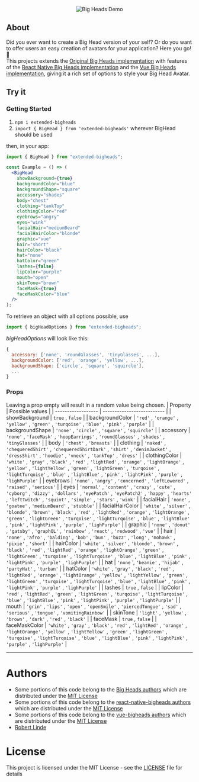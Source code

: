 <p align="center" >
  <img alt="Big Heads Demo" src="https://github.com/robertlinde/extended-bigheads/blob/main/demo.gif" />
</p>

## About

Did you ever want to create a Big Head version of your self? Or do you want to offer users an easy creation of avatars for your application? Here you go! 🚀\
This projects extends the [Original Big Heads implementation](https://github.com/RobertBroersma/bigheads) with features of the [React Native Big Heads implementation](https://github.com/felipecespedes/react-native-bigheads) and the [Vue Big Heads implementation](https://github.com/DerpyScripts/vue-bigheads), giving it a rich set of options to style your Big Head Avatar.

## Try it

### Getting Started

1. `npm i extended-bigheads`
2. `import { BigHead } from 'extended-bigheads'` wherever BigHead should be used

then, in your app:

```jsx
import { BigHead } from "extended-bigheads";

const Example = () => (
  <BigHead
    showBackground={true}
    backgroundColor="blue"
    backgroundShape="square"
    accessory="shades"
    body="chest"
    clothing="tankTop"
    clothingColor="red"
    eyebrows="angry"
    eyes="wink"
    facialHair="mediumBeard"
    facialHairColor="blonde"
    graphic="vue"
    hair="short"
    hairColor="black"
    hat="none"
    hatColor="green"
    lashes={false}
    lipColor="purple"
    mouth="open"
    skinTone="brown"
    faceMask={true}
    faceMaskColor="blue"
  />
);
```

To retrieve an object with all options possible, use

```jsx
import { bigHeadOptions } from "extended-bigheads";
```

_bigHeadOptions_ will look like this:

```js
{
  accessory: ['none', 'roundGlasses', 'tinyGlasses', ...],
  backgroundColor: ['red', 'orange', 'yellow', ...],
  backgroundShape: ['circle', 'square', 'squircle'],
  ...
}
```

### Props

Leaving a prop empty will result in a random value being chosen.
| Property | Possible values |
| ------------------ | -------------------------- |
| showBackground | `true` , `false` |
| backgroundColor | `'red'` , `'orange'` , `'yellow'` , `'green'` , `'turqoise'` , `'blue'` , `'pink'` , `'purple'` |
| backgroundShape | `'none'` , `'circle'` , `'square'` , `'squircle'` |
| accessory | `'none'` , `'faceMask'` , `'hoopEarrings'` , `'roundGlasses'` , `'shades'` , `'tinyGlasses'` |
| body | `'chest'` , `'breasts'` |
| clothing | `'naked'` , `'chequeredShirt'` , `'chequeredShirtDark'` , `'shirt'` , `'denimJacket'` , `'dressShirt'` , `'hoodie'` , `'vneck'` , `'tankTop'` , `'dress'` |
| clothingColor | `'white'` , `'gray'` , `'black'` , `'red'` , `'lightRed'` , `'orange'` , `'lightOrange'` , `'yellow'` , `'lightYellow'` , `'green'` , `'lightGreen'` , `'turqoise'` , `'lightTurqoise'` , `'blue'` , `'lightBlue'` , `'pink'` , `'lightPink'` , `'purple'` , `'lighPurple'` |
| eyebrows | `'none'` , `'angry'` , `'concerned'` , `'leftLowered'` , `'raised'` , `'serious'` |
| eyes | `'normal'` , `'content'` , `'crazy'` , `'cute'` , `'cyborg'` , `'dizzy'` , `'dollars'` , `'eyePatch'` , `'eyePatch2'` , `'happy'` , `'hearts'` , `'leftTwitch'` , `'squint'` , `'simple'` , `'stars'` , `'wink'` |
| facialHair | `'none'` , `'goatee'` , `'mediumBeard'` , `'stubble'` |
| facialHairColor | `'white'` , `'silver'` , `'blonde'` , `'brown'` , `'black'` , `'red'` , `'lightRed'` , `'orange'` , `'lightOrange'` , `'green'` , `'lightGreen'` , `'turqoise'` , `'lightTurqoise'` , `'blue'` , `'lightBlue'` , `'pink'` , `'lightPink'` , `'purple'` , `'lighPurple'` |
| graphic | `'none'` , `'donut'` , `'gatsby'` , `'graphQL'` , `'rainbow'` , `'react'` , `'redwood'` , `'vue'` |
| hair | `'none'` , `'afro'` , `'balding'` , `'bob'` , `'bun'` , `'buzz'` , `'long'` , `'mohawk'` , `'pixie'` , `'short'` |
| hairColor | `'white'` , `'silver'` , `'blonde'` , `'brown'` , `'black'` , `'red'` , `'lightRed'` , `'orange'` , `'lightOrange'` , `'green'` , `'lightGreen'` , `'turqoise'` , `'lightTurqoise'` , `'blue'` , `'lightBlue'` , `'pink'` , `'lightPink'` , `'purple'` , `'lighPurple'` |
| hat | `'none` ', `'beanie'` , `'hijab'` , `'partyHat'` , `'turban'` |
| hatColor | `'white'` , `'gray'` , `'black'` , `'red'` , `'lightRed'` , `'orange'` , `'lightOrange'` , `'yellow'` , `'lightYellow'` , `'green'` , `'lightGreen'` , `'turqoise'` , `'lightTurqoise'` , `'blue'` , `'lightBlue'` , `'pink'` , `'lightPink'` , `'purple'` , `'lighPurple'` |
| lashes | `true` , `false` |
| lipColor | `'red'` , `'lightRed'` , `'green'` , `'lightGreen'` , `'turqoise'` , `'lightTurqoise'` , `'blue'` , `'lightBlue'` , `'pink'` , `'lightPink'` , `'purple'` , `'lightPurple'` |
| mouth | `'grin'` , `'lips'` , `'open'` , `'openSmile'` , `'piercedTongue'` , `'sad'` , `'serious'` , `'tongue'` , `'vomitingRainbow'` |
| skinTone | `'light'` , `'yellow'` , `'brown'` , `'dark'` , `'red'` , `'black'` |
| faceMask | `true` , `false` |
| faceMaskColor | `'white'` , `'gray'` , `'black'` , `'red'` , `'lightRed'` , `'orange'` , `'lightOrange'` , `'yellow'` , `'lightYellow'` , `'green'` , `'lightGreen'` , `'turqoise'` , `'lightTurqoise'` , `'blue'` , `'lightBlue'` , `'pink'` , `'lightPink'` , `'purple'` , `'lighPurple'` |

---

# Authors

- Some portions of this code belong to the [Big Heads authors](https://github.com/RobertBroersma/bigheads) which are distributed under the [MIT License](https://github.com/RobertBroersma/bigheads/blob/main/LICENSE)
- Some portions of this code belong to the [react-native-bigheads authors](https://github.com/felipecespedes/react-native-bigheads) which are distributed under the [MIT License](https://github.com/felipecespedes/react-native-bigheads/blob/master/LICENSE)
- Some portions of this code belong to the [vue-bigheads authors](https://github.com/DerpyScripts/vue-bigheads) which are distributed under the [MIT License](https://github.com/DerpyScripts/vue-bigheads/blob/main/LICENSE)
- [Robert Linde](https://github.com/robertlinde)

# License

This project is licensed under the MIT License - see the [LICENSE](https://github.com/robertlinde/bigheads/blob/main/LICENSE) file for details
